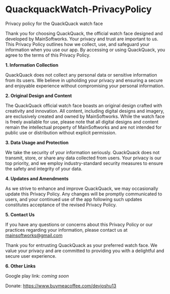 # QuackquackWatch-PrivacyPolicy
Privacy policy for the QuackQuack watch face

Thank you for choosing QuackQuack, the official watch face designed and developed by MainSoftworks. Your privacy and trust are important to us. This Privacy Policy outlines how we collect, use, and safeguard your information when you use our app. By accessing or using QuackQuack, you agree to the terms of this Privacy Policy.

**1. Information Collection**

QuackQuack does not collect any personal data or sensitive information from its users. We believe in upholding your privacy and ensuring a secure and enjoyable experience without compromising your personal information.

**2. Original Design and Content**

The QuackQuack official watch face boasts an original design crafted with creativity and innovation. All content, including digital designs and imagery, are exclusively created and owned by MainSoftworks. While the watch face is freely available for use, please note that all digital designs and content remain the intellectual property of MainSoftworks and are not intended for public use or distribution without explicit permission.

**3. Data Usage and Protection**

We take the security of your information seriously. QuackQuack does not transmit, store, or share any data collected from users. Your privacy is our top priority, and we employ industry-standard security measures to ensure the safety and integrity of your data.

**4. Updates and Amendments**

As we strive to enhance and improve QuackQuack, we may occasionally update this Privacy Policy. Any changes will be promptly communicated to users, and your continued use of the app following such updates constitutes acceptance of the revised Privacy Policy.

**5. Contact Us**

If you have any questions or concerns about this Privacy Policy or our practices regarding your information, please contact us at mainsoftworks@gmail.com

Thank you for entrusting QuackQuack as your preferred watch face. We value your privacy and are committed to providing you with a delightful and secure user experience.


**6. Other Links**

Google play link: *coming soon*

Donate: https://www.buymeacoffee.com/devjoshu13